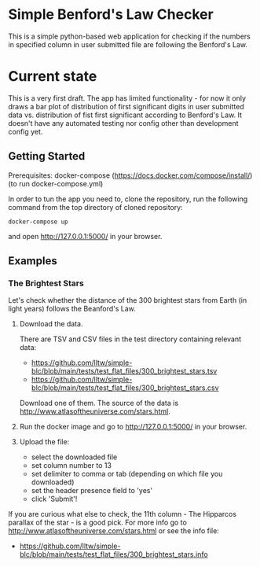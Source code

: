 # Simple Benford's Law Checker

This is a simple python-based web application for checking if the numbers in specified column in user submitted file are following the Benford's Law. 

# Current state
This is a very first draft. The app has limited functionality - for now it only draws a bar plot of distribution of first significant digits in user submitted data vs. distribution of fist first significant according to Benford's Law. It doesn't have any automated testing nor config other than development config yet. 

## Getting Started

Prerequisites: docker-compose (https://docs.docker.com/compose/install/) (to run docker-compose.yml)

In order to tun the app you need to, clone the repository, run the following command from the top directory of cloned repository:
```
docker-compose up
```

and open http://127.0.0.1:5000/ in your browser.

## Examples

### The Brightest Stars

Let's check whether the distance of the 300 brightest stars from Earth (in light years) follows the Beanford's Law.

1. Download the data. 
   
   There are TSV and CSV files in the test directory containing relevant data:
    + https://github.com/lltw/simple-blc/blob/main/tests/test_flat_files/300_brightest_stars.tsv
    + https://github.com/lltw/simple-blc/blob/main/tests/test_flat_files/300_brightest_stars.csv
    
   Download one of them. The source of the data is http://www.atlasoftheuniverse.com/stars.html. 
   
2. Run the docker image and go to http://127.0.0.1:5000/ in your browser.
3. Upload the file:
   + select the downloaded file
   + set column number to 13
   + set delimiter to comma or tab (depending on which file you downloaded)
   + set the header presence field to 'yes'
   + click 'Submit'!
    
If you are curious what else to check, the 11th column - The Hipparcos parallax of the star - is a good pick. 
For more info go to http://www.atlasoftheuniverse.com/stars.html or see the info file:
 + https://github.com/lltw/simple-blc/blob/main/tests/test_flat_files/300_brightest_stars.info



